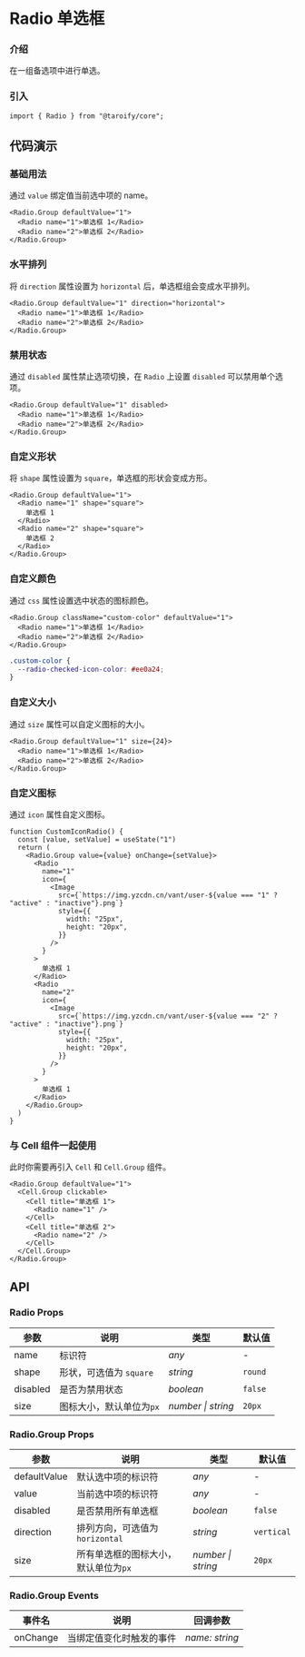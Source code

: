 # Radio 单选框

### 介绍

在一组备选项中进行单选。

### 引入

```tsx
import { Radio } from "@taroify/core";
```

## 代码演示

### 基础用法

通过 `value` 绑定值当前选中项的 name。

```tsx
<Radio.Group defaultValue="1">
  <Radio name="1">单选框 1</Radio>
  <Radio name="2">单选框 2</Radio>
</Radio.Group>
```

### 水平排列

将 `direction` 属性设置为 `horizontal` 后，单选框组会变成水平排列。

```tsx
<Radio.Group defaultValue="1" direction="horizontal">
  <Radio name="1">单选框 1</Radio>
  <Radio name="2">单选框 2</Radio>
</Radio.Group>
```

### 禁用状态

通过 `disabled` 属性禁止选项切换，在 `Radio` 上设置 `disabled` 可以禁用单个选项。

```tsx
<Radio.Group defaultValue="1" disabled>
  <Radio name="1">单选框 1</Radio>
  <Radio name="2">单选框 2</Radio>
</Radio.Group>
```

### 自定义形状

将 `shape` 属性设置为 `square`，单选框的形状会变成方形。

```tsx
<Radio.Group defaultValue="1">
  <Radio name="1" shape="square">
    单选框 1
  </Radio>
  <Radio name="2" shape="square">
    单选框 2
  </Radio>
</Radio.Group>
```

### 自定义颜色

通过 `css` 属性设置选中状态的图标颜色。

```tsx
<Radio.Group className="custom-color" defaultValue="1">
  <Radio name="1">单选框 1</Radio>
  <Radio name="2">单选框 2</Radio>
</Radio.Group>
```

```scss
.custom-color {
  --radio-checked-icon-color: #ee0a24;
}
```

### 自定义大小

通过 `size` 属性可以自定义图标的大小。

```tsx
<Radio.Group defaultValue="1" size={24}>
  <Radio name="1">单选框 1</Radio>
  <Radio name="2">单选框 2</Radio>
</Radio.Group>
```

### 自定义图标

通过 `icon` 属性自定义图标。

```tsx
function CustomIconRadio() {
  const [value, setValue] = useState("1")
  return (
    <Radio.Group value={value} onChange={setValue}>
      <Radio
        name="1"
        icon={
          <Image
            src={`https://img.yzcdn.cn/vant/user-${value === "1" ? "active" : "inactive"}.png`}
            style={{
              width: "25px",
              height: "20px",
            }}
          />
        }
      >
        单选框 1
      </Radio>
      <Radio
        name="2"
        icon={
          <Image
            src={`https://img.yzcdn.cn/vant/user-${value === "2" ? "active" : "inactive"}.png`}
            style={{
              width: "25px",
              height: "20px",
            }}
          />
        }
      >
        单选框 1
      </Radio>
    </Radio.Group>
  )
}
```

### 与 Cell 组件一起使用

此时你需要再引入 `Cell` 和 `Cell.Group` 组件。

```tsx
<Radio.Group defaultValue="1">
  <Cell.Group clickable>
    <Cell title="单选框 1">
      <Radio name="1" />
    </Cell>
    <Cell title="单选框 2">
      <Radio name="2" />
    </Cell>
  </Cell.Group>
</Radio.Group>
```

## API

### Radio Props

| 参数           | 说明                      | 类型               | 默认值    |
| -------------- | ------------------------- | ------------------ | --------- |
| name           | 标识符                    | _any_              | -         |
| shape          | 形状，可选值为 `square`   | _string_           | `round`   |
| disabled       | 是否为禁用状态            | _boolean_          | `false`   |
| size           | 图标大小，默认单位为`px`  | _number \| string_ | `20px`    |

### Radio.Group Props

| 参数 | 说明 | 类型 | 默认值 |
| --- | --- | --- | --- |
| defaultValue | 默认选中项的标识符 | _any_ | - |
| value | 当前选中项的标识符 | _any_ | - |
| disabled | 是否禁用所有单选框 | _boolean_ | `false` |
| direction | 排列方向，可选值为`horizontal` | _string_ | `vertical` |
| size | 所有单选框的图标大小，默认单位为`px` | _number \| string_ | `20px` |

### Radio.Group Events

| 事件名 | 说明                     | 回调参数       |
| ------ | ------------------------ | -------------- |
| onChange | 当绑定值变化时触发的事件 | _name: string_ |
